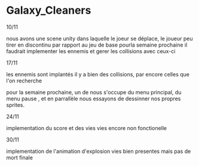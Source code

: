 # Galaxy_Cleaners
 

10/11

nous avons une scene unity dans laquelle le joeur se déplace, le joueur peu tirer en discontinu par rapport au jeu de base 
pourla semaine prochaine il faudrait implementer les ennemis et gerer les collisions avec ceux-ci


17/11

les ennemis sont implantés il y a bien des collisions, par encore celles que l'on recherche 

pour la semaine prochaine, un de nous s'occupe du menu principal, du menu pause , et en parrallèle nous essayons de dessinner nos propres sprites.

24/11

implementation du score et des vies
vies encore non fonctionelle

30/11

implementation de l'animation d'explosion
vies bien presentes mais pas de mort finale









